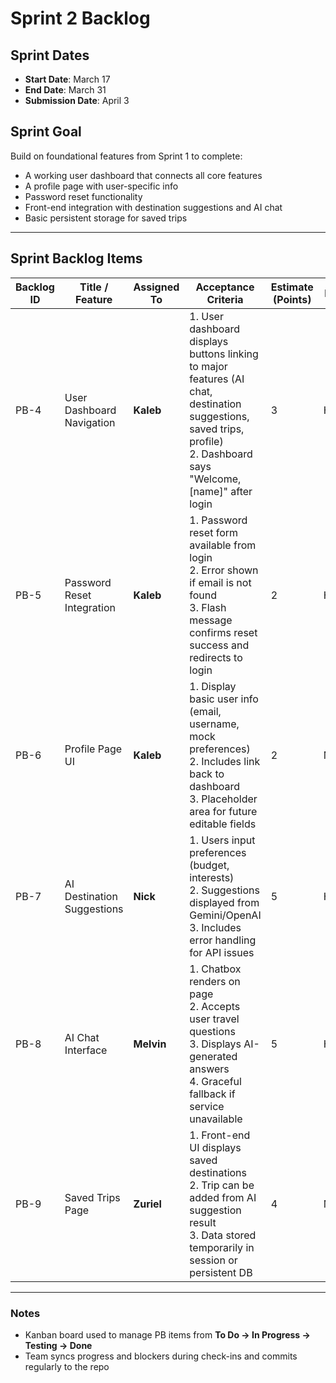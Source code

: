# Sprint 2 Backlog

## Sprint Dates
- **Start Date**: March 17
- **End Date**: March 31
- **Submission Date**: April 3

## Sprint Goal
Build on foundational features from Sprint 1 to complete:
- A working user dashboard that connects all core features
- A profile page with user-specific info
- Password reset functionality
- Front-end integration with destination suggestions and AI chat
- Basic persistent storage for saved trips

---

## Sprint Backlog Items

| Backlog ID | Title / Feature                | Assigned To | Acceptance Criteria                                                                                                                                                                  | Estimate (Points) | Priority | Status     |
|------------|--------------------------------|-------------|--------------------------------------------------------------------------------------------------------------------------------------------------------------------------------------|-------------------|----------|------------|
| PB-4       | User Dashboard Navigation      | **Kaleb**   | 1. User dashboard displays buttons linking to major features (AI chat, destination suggestions, saved trips, profile)<br>2. Dashboard says "Welcome, [name]" after login           | 3                 | High     | Completed  |
| PB-5       | Password Reset Integration     | **Kaleb**   | 1. Password reset form available from login<br>2. Error shown if email is not found<br>3. Flash message confirms reset success and redirects to login                                | 2                 | High     | Completed  |
| PB-6       | Profile Page UI                | **Kaleb**   | 1. Display basic user info (email, username, mock preferences)<br>2. Includes link back to dashboard<br>3. Placeholder area for future editable fields                             | 2                 | Medium   | Completed  |
| PB-7       | AI Destination Suggestions     | **Nick**    | 1. Users input preferences (budget, interests)<br>2. Suggestions displayed from Gemini/OpenAI<br>3. Includes error handling for API issues                                           | 5                 | High     | Completed|
| PB-8       | AI Chat Interface              | **Melvin**  | 1. Chatbox renders on page<br>2. Accepts user travel questions<br>3. Displays AI-generated answers<br>4. Graceful fallback if service unavailable                                  | 5                 | High     | Completed|
| PB-9       | Saved Trips Page               | **Zuriel**  | 1. Front-end UI displays saved destinations<br>2. Trip can be added from AI suggestion result<br>3. Data stored temporarily in session or persistent DB                             | 4                 | Medium   | To Do      |

---

### Notes
- Kanban board used to manage PB items from **To Do → In Progress → Testing → Done**
- Team syncs progress and blockers during check-ins and commits regularly to the repo
